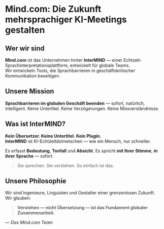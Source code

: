 # Mind.com: Die Zukunft mehrsprachiger KI-Meetings gestalten

## Wer wir sind

**Mind.com** ist das Unternehmen hinter **InterMIND** — einer Echtzeit-Sprachinterpretationsplattform, entwickelt für globale Teams.  
Wir entwickeln Tools, die Sprachbarrieren in geschäftskritischer Kommunikation beseitigen.

## Unsere Mission

**Sprachbarrieren im globalen Geschäft beenden** — sofort, natürlich, intelligent.
Keine Untertitel. Keine Verzögerungen. Keine Missverständnisse.

## Was ist InterMIND?

**Kein Übersetzer. Keine Untertitel. Kein Plugin.**  
**InterMIND** ist KI-Echtzeitdolmetschen — wie ein Mensch, nur schneller.

Es erfasst **Bedeutung**, **Tonfall** und **Absicht**.
Es spricht **mit Ihrer Stimme**, **in ihrer Sprache** — sofort.

> Sie sprechen. Sie verstehen. So einfach ist das.

## Unsere Philosophie

Wir sind Ingenieure, Linguisten und Gestalter einer grenzenlosen Zukunft.
Wir glauben:

> **Verstehen — nicht Übersetzung — ist das Fundament globaler Zusammenarbeit.**

— _Das Mind.com Team_